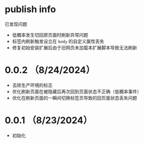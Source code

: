 # publish info

已发现问题

- 低概率发生切回原页面时刷新异常问题
- 标签内刷新触发设立在 `body` 的自定义属性丢失
- 修复初始安装扩展后由于旧网页未加载本扩展脚本导致无法刷新

# 0.0.2 （8/24/2024）

- 去除生产环境的标志
- 优化刷新页面在被隐藏后再次回到页面状态不正确（低概率事件）
- 优化在刷新页面的一瞬间切换标签页导致的回页面状态丢失问题

# 0.0.1 （8/23/2024）

- 初始化
